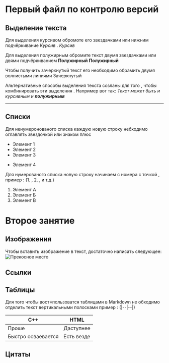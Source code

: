 #  Первый файл по контролю версий

## Выделение текста

Для выделения курсивом обромоте его звездачками или нижним подчёркивание *Курсив* . _Курсив_

Для выделения полужирным обромите текст двумя звездачками или двями подчёркиванием
**Полужирный** __Полужирный__

Чтобы получить зачеркнутый текст его необходимо обрамить двумя волнистыми линиями
~~Зачеркнутый~~

Альтернативные способы выделения текста созланы для того , чтобы комбинировать эти выделения . Например вот так: _Текст может быть и курсивным и **полужирным**_

***

## Списки

Для ненумеронованого списка каждую новую строку небходимо оглавлять звездочкой или знаком плюс

* Элемент 1
* Элемент 2 
* Элемент 3
+ Элемент 4

Для нумерованого списка новую строку начинаем с номера с точкой , пример : (1. , 2. , и т.д.)

1. Элемент А
2. Элемент Б
3. Элемент В

# Второе занятие 

## Изображения

Чтобы вставить изображение в текст, достаточно написать следующее:
![Прекосное место](Goruy.jpg)

## Ссылки

## Таблицы

Для того чтобы вост=пользоватся таблицами в Markdown не обходимо отделить текст вертикальными полосками  пример : (|--|--|)

| C++ | HTML |
|-|-|
|Проше|Даступнее|
|Быстро осваевается|Есть везде|

## Цитаты
